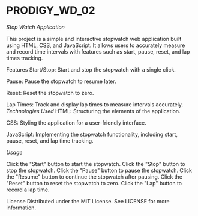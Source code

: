 # PRODIGY_WD_02
*Stop Watch Application*

This project is a simple and interactive stopwatch web application built using HTML, CSS, and JavaScript. It allows users to accurately measure and record time intervals with features such as start, pause, reset, and lap times tracking.

Features
Start/Stop: Start and stop the stopwatch with a single click.

Pause: Pause the stopwatch to resume later.

Reset: Reset the stopwatch to zero.

Lap Times: Track and display lap times to measure intervals accurately.
*Technologies Used*
HTML: Structuring the elements of the application.

CSS: Styling the application for a user-friendly interface.

JavaScript: Implementing the stopwatch functionality, including start, pause, reset, and lap time tracking.

*Usage*

Click the "Start" button to start the stopwatch.
Click the "Stop" button to stop the stopwatch.
Click the "Pause" button to pause the stopwatch.
Click the "Resume" button to continue the stopwatch after pausing.
Click the "Reset" button to reset the stopwatch to zero.
Click the "Lap" button to record a lap time.

License
Distributed under the MIT License. See LICENSE for more information.



